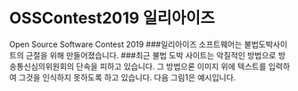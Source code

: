 # OSSContest2019 일리아이즈
Open Source Software Contest 2019
###일리아이즈 소프트웨어는 불법도박사이트의 근절을 위해 만들어졌습니다.
###최근 불법 도박 사이트는 악질적인 방법으로 방송통신심의위원회의 단속을 피하고 있습니다. 그 방법으론 이미지 위에 텍스트를 입력하여 그것을 인식하지 못하도록 하고 있습니다. 다음 그림1은 예시입니다.
